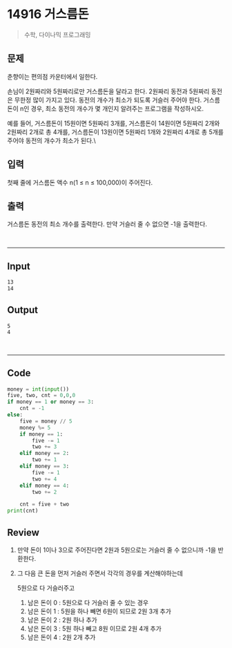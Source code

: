 # 14916 거스름돈

>수학, 다이나믹 프로그래밍



## 문제

춘향이는 편의점 카운터에서 일한다.

손님이 2원짜리와 5원짜리로만 거스름돈을 달라고 한다. 2원짜리 동전과 5원짜리 동전은 무한정 많이 가지고 있다. 동전의 개수가 최소가 되도록 거슬러 주어야 한다. 거스름돈이 n인 경우, 최소 동전의 개수가 몇 개인지 알려주는 프로그램을 작성하시오.

예를 들어, 거스름돈이 15원이면 5원짜리 3개를, 거스름돈이 14원이면 5원짜리 2개와 2원짜리 2개로 총 4개를, 거스름돈이 13원이면 5원짜리 1개와 2원짜리 4개로 총 5개를 주어야 동전의 개수가 최소가 된다.\



## 입력

첫째 줄에 거스름돈 액수 n(1 ≤ n ≤ 100,000)이 주어진다.



## 출력

거스름돈 동전의 최소 개수를 출력한다. 만약 거슬러 줄 수 없으면 -1을 출력한다.

<br>

---

## Input

```txt
13
14
```

## Output

```
5
4
```

<br>

---

## Code

```python
money = int(input())
five, two, cnt = 0,0,0
if money == 1 or money == 3:
    cnt = -1
else:
    five = money // 5
    money %= 5
    if money == 1:
        five -= 1
        two += 3
    elif money == 2:
        two += 1
    elif money == 3:
        five -= 1
        two += 4
    elif money == 4:
        two += 2

    cnt = five + two
print(cnt)
```



## Review

1. 만약 돈이 1이나 3으로 주어진다면 2원과 5원으로는 거슬러 줄 수 없으니까 -1을 반환한다.

2. 그 다음 큰 돈을 먼저 거슬러 주면서 각각의 경우를 계산해야하는데

   5원으로 다 거슬러주고 

   1. 남은 돈이 0 : 5원으로 다 거슬러 줄 수 있는 경우
   2. 남은 돈이 1 : 5원을 하나 빼면 6원이 되므로 2원 3개 추가
   3. 남은 돈이 2 : 2원 하나 추가
   4. 남은 돈이 3 : 5원 하나 빼고 8원 이므로 2원 4개 추가
   5. 남은 돈이 4 : 2원 2개 추가